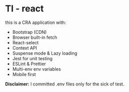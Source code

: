 # TI - react

this is a CRA application with:

- Bootstrap (CDN)
- Browser built-in fetch
- React-select
- Context API
- Suspense mode & Lazy loading
- Jest for unit testing
- ESLint & Prettier
- Multi-env env variables
- Mobile first

**Disclaimer:** I committed .env files only for the sick of test.
